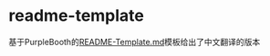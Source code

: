 # readme-template
基于PurpleBooth的[README-Template.md](https://gist.github.com/PurpleBooth/109311bb0361f32d87a2#project-title)模板给出了中文翻译的版本

